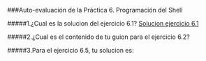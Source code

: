###Auto-evaluación de la Práctica 6. Programación del Shell


#####1.¿Cual es la solucion del ejercicio 6.1?
[Solucion ejercicio 6.1](https://github.com/JArandaIzquierdo/FundamentosDelSoftware/blob/master/Practicas/Scrips/Ejercicio6-1)

#####2.¿Cual es el contenido de tu guion para el ejercicio 6.2?

#####3.Para el ejercicio 6.5, tu solucion es: